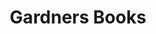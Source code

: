 ---
title: Gardners Books
member_url: https://www.gardners.com/
geographies: ["Worldwide", "United-Kingdom"]
based: ["United-Kingdom"]
ig: [""] 
services: 
tags: [""]
categories: ["Content Distributor"]
summary: "the largest book wholesaler in the UK, and large ebook distributor."
press:
active: true
layout: members
showReadTime: false
showDate: false
permalink: ""
date: 
featureImage: "https://www.gardners.com/Public/images/icons/GardnersLogoNew.png"
--- 